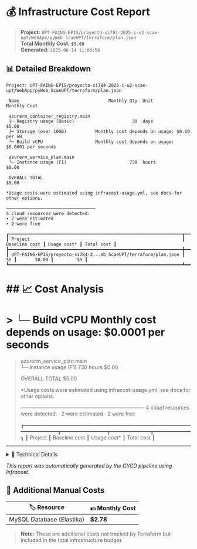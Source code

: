 # 💰 Infrastructure Cost Report

> **Project:** `UPT-FAING-EPIS/proyecto-si784-2025-i-u2-scae-upt/WebApp/pyWeb_ScaeUPT/terraform/plan.json`  
> **Total Monthly Cost:** **`$5.00`**  
> **Generated:** `2025-06-14 11:08:56`

## 📊 Detailed Breakdown

```
Project: UPT-FAING-EPIS/proyecto-si784-2025-i-u2-scae-upt/WebApp/pyWeb_ScaeUPT/terraform/plan.json

 Name                                  Monthly Qty  Unit                  Monthly Cost   
                                                                                         
 azurerm_container_registry.main                                                         
 ├─ Registry usage (Basic)                      30  days                         $5.00   
 ├─ Storage (over 10GB)           Monthly cost depends on usage: $0.10 per GB            
 └─ Build vCPU                    Monthly cost depends on usage: $0.0001 per seconds     
                                                                                         
 azurerm_service_plan.main                                                               
 └─ Instance usage (F1)                        730  hours                        $0.00   
                                                                                         
 OVERALL TOTAL                                                                  $5.00 

*Usage costs were estimated using infracost-usage.yml, see docs for other options.

──────────────────────────────────
4 cloud resources were detected:
∙ 2 were estimated
∙ 2 were free

┏━━━━━━━━━━━━━━━━━━━━━━━━━━━━━━━━━━━━━━━━━━━━━━━━━━━━━━━━━━━━━━━━━━┳━━━━━━━━━━━━━━━┳━━━━━━━━━━━━━┳━━━━━━━━━━━━┓
┃ Project                                                          ┃ Baseline cost ┃ Usage cost* ┃ Total cost ┃
┣━━━━━━━━━━━━━━━━━━━━━━━━━━━━━━━━━━━━━━━━━━━━━━━━━━━━━━━━━━━━━━━━━━╋━━━━━━━━━━━━━━━╋━━━━━━━━━━━━━╋━━━━━━━━━━━━┫
┃ UPT-FAING-EPIS/proyecto-si784-2...eb_ScaeUPT/terraform/plan.json ┃            $5 ┃       $0.00 ┃         $5 ┃
┗━━━━━━━━━━━━━━━━━━━━━━━━━━━━━━━━━━━━━━━━━━━━━━━━━━━━━━━━━━━━━━━━━━┻━━━━━━━━━━━━━━━┻━━━━━━━━━━━━━┻━━━━━━━━━━━━┛
```

# ## 📈 Cost Analysis

# >  └─ Build vCPU                    Monthly cost depends on usage: $0.0001 per seconds     
>                                                                                          
>  azurerm_service_plan.main                                                               
>  └─ Instance usage (F1)                        730  hours                        $0.00   
>                                                                                          
>  OVERALL TOTAL                                                                  $5.00 
> 
> *Usage costs were estimated using infracost-usage.yml, see docs for other options.
> 
> ──────────────────────────────────
> 4 cloud resources were detected:
> ∙ 2 were estimated
> ∙ 2 were free
> 
> ┏━━━━━━━━━━━━━━━━━━━━━━━━━━━━━━━━━━━━━━━━━━━━━━━━━━━━━━━━━━━━━━━━━━┳━━━━━━━━━━━━━━━┳━━━━━━━━━━━━━┳━━━━━━━━━━━━┓
> ┃ Project                                                          ┃ Baseline cost ┃ Usage cost* ┃ Total cost ┃

---

<details>
<summary>🔧 Technical Details</summary>

- **Tool:** Infracost `v0.10.41`
- **Format:** Infrastructure as Code cost estimation
- **Timestamp:** `2025-06-14T11:08:56Z`

</details>

*This report was automatically generated by the CI/CD pipeline using Infracost.*

## 💾 Additional Manual Costs

| 🏷️ Resource | 💵 Monthly Cost |
|-------------|------------------|
| MySQL Database (Elastika) | **$2.78** |

> **Note:** These are additional costs not tracked by Terraform but included in the total infrastructure budget.

